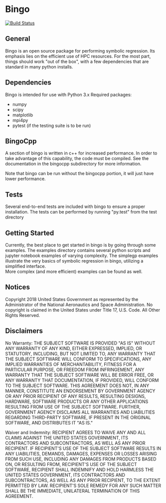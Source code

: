 # Bingo
[![Build Status](https://travis-ci.com/nasa/bingo.svg?branch=develop)](https://travis-ci.com/nasa/bingo)

## General
Bingo is an open source package for performing symbolic regression.  Its 
emphasis lies on the efficient use of HPC resources.  For the most part, things 
should work "out of the box", with a few dependencies that are standard in many 
python installs.


## Dependencies
Bingo is intended for use with Python 3.x
Required packages:
- numpy
- scipy
- matplotlib
- mpi4py
- pytest (if the testing suite is to be run)


## BingoCpp
A section of bingo is written in c++ for increased performance.  In order to 
take advantage of this capability, the code must be compiled.  See the 
documentation in the bingocpp subdirectory for more information.

Note that bingo can be run without the bingocpp portion, it will just have lower 
performance.


## Tests
Several end-to-end tests are included with bingo to ensure a proper 
installation.  The tests can be performed by running "py.test" from the test 
directory


## Getting Started
Currently, the best place to get started in bingo is by going through some 
examples.  The examples directory contains several python scripts and jupyter 
notebook examples of varying complexity.  The simplegp examples illustrate the 
very basics of symbolic regression in bingo, utilizing a simplified interface.  
More complex (and more efficient) examples can be found as well.


## Notices
Copyright 2018 United States Government as represented by the Administrator of 
the National Aeronautics and Space Administration. No copyright is claimed in 
the United States under Title 17, U.S. Code. All Other Rights Reserved.
 

## Disclaimers
No Warranty: THE SUBJECT SOFTWARE IS PROVIDED "AS IS" WITHOUT ANY WARRANTY OF 
ANY KIND, EITHER EXPRESSED, IMPLIED, OR STATUTORY, INCLUDING, BUT NOT LIMITED 
TO, ANY WARRANTY THAT THE SUBJECT SOFTWARE WILL CONFORM TO SPECIFICATIONS, ANY 
IMPLIED WARRANTIES OF MERCHANTABILITY, FITNESS FOR A PARTICULAR PURPOSE, OR 
FREEDOM FROM INFRINGEMENT, ANY WARRANTY THAT THE SUBJECT SOFTWARE WILL BE ERROR 
FREE, OR ANY WARRANTY THAT DOCUMENTATION, IF PROVIDED, WILL CONFORM TO THE 
SUBJECT SOFTWARE. THIS AGREEMENT DOES NOT, IN ANY MANNER, CONSTITUTE AN 
ENDORSEMENT BY GOVERNMENT AGENCY OR ANY PRIOR RECIPIENT OF ANY RESULTS, 
RESULTING DESIGNS, HARDWARE, SOFTWARE PRODUCTS OR ANY OTHER APPLICATIONS 
RESULTING FROM USE OF THE SUBJECT SOFTWARE.  FURTHER, GOVERNMENT AGENCY 
DISCLAIMS ALL WARRANTIES AND LIABILITIES REGARDING THIRD-PARTY SOFTWARE, IF 
PRESENT IN THE ORIGINAL SOFTWARE, AND DISTRIBUTES IT "AS IS." 
 
Waiver and Indemnity:  RECIPIENT AGREES TO WAIVE ANY AND ALL CLAIMS AGAINST THE 
UNITED STATES GOVERNMENT, ITS CONTRACTORS AND SUBCONTRACTORS, AS WELL AS ANY 
PRIOR RECIPIENT.  IF RECIPIENT'S USE OF THE SUBJECT SOFTWARE RESULTS IN ANY 
LIABILITIES, DEMANDS, DAMAGES, EXPENSES OR LOSSES ARISING FROM SUCH USE, 
INCLUDING ANY DAMAGES FROM PRODUCTS BASED ON, OR RESULTING FROM, RECIPIENT'S USE 
OF THE SUBJECT SOFTWARE, RECIPIENT SHALL INDEMNIFY AND HOLD HARMLESS THE UNITED 
STATES GOVERNMENT, ITS CONTRACTORS AND SUBCONTRACTORS, AS WELL AS ANY PRIOR 
RECIPIENT, TO THE EXTENT PERMITTED BY LAW.  RECIPIENT'S SOLE REMEDY FOR ANY 
SUCH MATTER SHALL BE THE IMMEDIATE, UNILATERAL TERMINATION OF THIS AGREEMENT.

